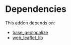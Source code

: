 # Dependencies

This addon depends on:

- [base_geolocalize](https://github.com/bringout/oca-ocb-core/tree/b3e6fb998e53b9eb1bc9669d992017616c2bd7b3/odoo-bringout-oca-ocb-base_geolocalize)
- [web_leaflet_lib](https://github.com/bringout/oca-technical)
